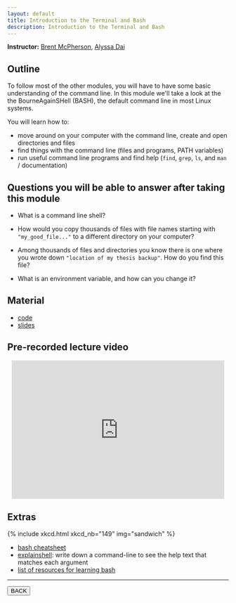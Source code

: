 ```yaml
---
layout: default
title: Introduction to the Terminal and Bash
description: Introduction to the Terminal and Bash
---
```


**Instructor:** [Brent McPherson](https://github.com/bcmcpher), [Alyssa Dai](https://github.com/alyssadai)

## Outline

To follow most of the other modules, you will have to have some basic understanding of the command line.
In this module we'll take a look at the the BourneAgainSHell (BASH),
the default command line in most Linux systems.

You will learn how to:

-   move around on your computer with the command line, create and open directories and files
-   find things with the command line (files and programs, PATH variables)
-   run useful command line programs and find help (`find`, `grep`, `ls`, and `man` / documentation)

## Questions you will be able to answer after taking this module

-   What is a command line shell?

-   How would you copy thousands of files with file names starting with `"my_good_file..."`
    to a different directory on your computer?

-   Among thousands of files and directories you know there is one
    where you wrote down `"location of my thesis backup"`. How do you find this file?

-   What is an environment variable, and how can you change it?

## Material

-   [code](https://github.com/neurodatascience/QLS-course-materials/tree/main/Lectures/2024/02_terminal_and_bash)
-   [slides](https://github.com/neurodatascience/QLS-course-materials/tree/main/Lectures/2024/02_terminal_and_bash/lecture)

## Pre-recorded lecture video

<div style="display: flex; justify-content: center; margin: 10px">

  <iframe
    width="560"
    height="315"
    src="https://www.youtube.com/embed/Sd10Wo5LQls?si=PE9HfQqy77dd3Ouh"
    title="YouTube video player"
    frameborder="0"
    allow="accelerometer; autoplay; clipboard-write; encrypted-media; gyroscope; picture-in-picture; web-share" referrerpolicy="strict-origin-when-cross-origin"
    allowfullscreen>
  </iframe>

</div>

## Extras

{% include xkcd.html xkcd_nb="149" img="sandwich" %}

-   [bash cheatsheet](https://devhints.io/bash)
-   [explainshell](https://explainshell.com/): write down a command-line to see the help text that matches each argument
-   [list of resources for learning bash](https://learn-neuroimaging.github.io/hitchhackers_guide_brain/11-programming/#shell-programming)

---

<a href="{{ site.url }}/lectures-materials/latest.html"><button>BACK</button></a>
